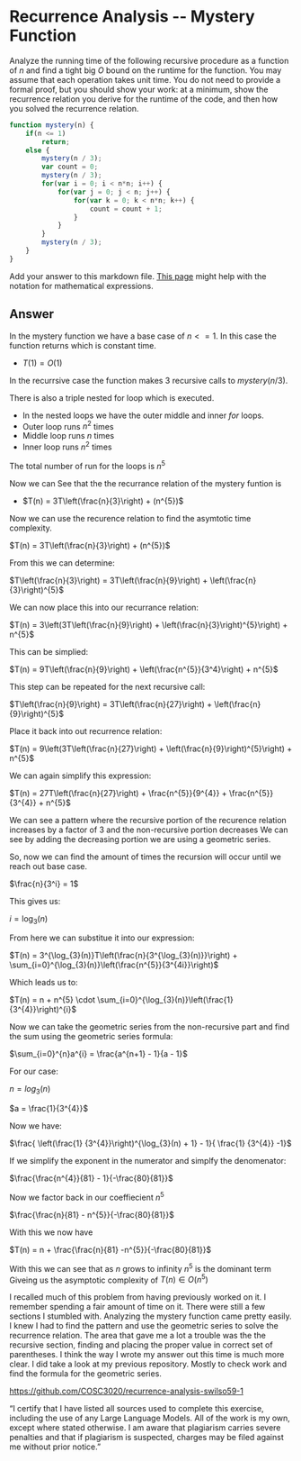 # Recurrence Analysis -- Mystery Function

Analyze the running time of the following recursive procedure as a function of
$n$ and find a tight big $O$ bound on the runtime for the function. You may
assume that each operation takes unit time. You do not need to provide a formal
proof, but you should show your work: at a minimum, show the recurrence relation
you derive for the runtime of the code, and then how you solved the recurrence
relation.

```javascript
function mystery(n) {
    if(n <= 1)
        return;
    else {
        mystery(n / 3);
        var count = 0;
        mystery(n / 3);
        for(var i = 0; i < n*n; i++) {
            for(var j = 0; j < n; j++) {
                for(var k = 0; k < n*n; k++) {
                    count = count + 1;
                }
            }
        }
        mystery(n / 3);
    }
}
```

Add your answer to this markdown file. [This
page](https://docs.github.com/en/get-started/writing-on-github/working-with-advanced-formatting/writing-mathematical-expressions)
might help with the notation for mathematical expressions.
## Answer
In the mystery function we have a base case of $n <= 1$. In this case the function returns which is constant time.
- $T(1) = O(1)$

In the recurrsive case the function makes 3 recursive calls to $mystery(n/3)$.

There is also a triple nested for loop which is executed.
- In the nested loops we have the outer middle and inner $for$ loops.
- Outer loop runs $n^{2}$ times
- Middle loop runs $n$ times
- Inner loop runs $n^{2}$ times

The total number of run for the loops is $n^{5}$

Now we can See that the the recurrance relation of the mystery funtion is
- $T(n) = 3T\left(\frac{n}{3}\right) + (n^{5})$

Now we can use the recurence relation to find the asymtotic time complexity.
   
$T(n) = 3T\left(\frac{n}{3}\right) + (n^{5})$

From this we can determine:
    
$T\left(\frac{n}{3}\right) = 3T\left(\frac{n}{9}\right) + \left(\frac{n}{3}\right)^{5}$

We can now place this into our recurrance relation:

$T(n) = 3\left(3T\left(\frac{n}{9}\right) + \left(\frac{n}{3}\right)^{5}\right) + n^{5}$

This can be simplied:

$T(n) = 9T\left(\frac{n}{9}\right) + \left(\frac{n^{5}}{3^4}\right) + n^{5}$

This step can be repeated for the next recursive call:

$T\left(\frac{n}{9}\right) = 3T\left(\frac{n}{27}\right) + \left(\frac{n}{9}\right)^{5}$

Place it back into out recurrence relation:

$T(n) = 9\left(3T\left(\frac{n}{27}\right) + \left(\frac{n}{9}\right)^{5}\right) + n^{5}$

We can again simplify this expression:

$T(n) = 27T\left(\frac{n}{27}\right) + \frac{n^{5}}{9^{4}} + \frac{n^{5}}{3^{4}} + n^{5}$

We can see a pattern where the recursive portion of the recurence relation increases by a factor of 3
and the non-recursive portion decreases We can see by adding the decreasing portion we are using a geometric series.

So, now we can find the amount of times the recursion will occur until we reach out base case.

$\frac{n}{3^i} = 1$

This gives us:

$i = \log_{3}(n)$

From here we can substitue it into our expression:

$T(n) = 3^{\log_{3}(n)}T\left(\frac{n}{3^{\log_{3}(n)}}\right) + \sum_{i=0}^{\log_{3}(n)}\left(\frac{n^{5}}{3^{4i}}\right)$

Which leads us to:

$T(n) = n + n^{5} \cdot \sum_{i=0}^{\log_{3}(n)}\left(\frac{1}{3^{4}}\right)^{i}$

Now we can take the geometric series from the non-recursive part and find the sum using the geometric series formula:

$\sum_{i=0}^{n}a^{i} = \frac{a^{n+1} - 1}{a - 1}$

For our case:

$n = log_{3}(n)$

$a = \frac{1}{3^{4}}$

Now we have:

$\frac{ \left(\frac{1} {3^{4}}\right)^{\log_{3}(n) + 1} - 1}{ \frac{1} {3^{4}} -1}$

If we simplify the exponent in the numerator and simplfy the denomenator:

$\frac{\frac{n^{4}}{81} - 1}{-\frac{80}{81}}$

Now we factor back in our coeffiecient $n^{5}$

$\frac{\frac{n}{81} - n^{5}}{-\frac{80}{81}}$

With this we now have 

$T(n) = n + \frac{\frac{n}{81} -n^{5}}{-\frac{80}{81}}$

With this we can see that as $n$ grows to infinity $n^{5}$ is the dominant term 
Giveing us the asymptotic complexity of $T(n) \in O(n^{5})$

I recalled much of this problem from having previously worked on it. I remember spending a fair amount of time on it. There were still a few sections I stumbled with. Analyzing the mystery function came pretty easily. I knew I had to find the pattern and use the geometric series to solve the recurrence relation. The area that gave me a lot a trouble was the the recursive section, finding and placing the proper value in correct set of parentheses. I think the way I wrote my answer out this time is much more clear. I did take a look at my previous repository. Mostly to check work and find the formula for the geometric series.  

https://github.com/COSC3020/recurrence-analysis-swilso59-1


“I certify that I have listed all sources used to complete this exercise, including the use
of any Large Language Models. All of the work is my own, except where stated
otherwise. I am aware that plagiarism carries severe penalties and that if plagiarism is
suspected, charges may be filed against me without prior notice.”






